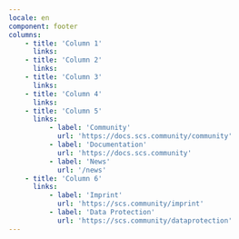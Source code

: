 ```yaml
---
locale: en
component: footer
columns:
    - title: 'Column 1'
      links:
    - title: 'Column 2'
      links:
    - title: 'Column 3'
      links:
    - title: 'Column 4'
      links:
    - title: 'Column 5'
      links:
          - label: 'Community'
            url: 'https://docs.scs.community/community'
          - label: 'Documentation'
            url: 'https://docs.scs.community'
          - label: 'News'
            url: '/news'
    - title: 'Column 6'
      links:
          - label: 'Imprint'
            url: 'https://scs.community/imprint'
          - label: 'Data Protection'
            url: 'https://scs.community/dataprotection'
---
```

